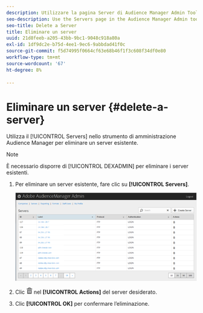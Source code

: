 ```yaml
---
description: Utilizzare la pagina Server di Audience Manager Admin Tool per eliminare un server esistente.
seo-description: Use the Servers page in the Audience Manager Admin tool to delete an existing server.
seo-title: Delete a Server
title: Eliminare un server
uuid: 21d8feeb-a205-43bb-9bc1-9048c918a80a
exl-id: 1df9dc2e-b75d-4ee1-9ec6-9abbdad41f0c
source-git-commit: f5d74995f0664cf63e68b46f1f3c608f34df0e80
workflow-type: tm+mt
source-wordcount: '67'
ht-degree: 8%

---
```


# Eliminare un server {#delete-a-server}

Utilizza il [!UICONTROL Servers] nello strumento di amministrazione Audience Manager per eliminare un server esistente.

<!-- t_delete_server.xml -->

>[!NOTE]
>
>È necessario disporre di [!UICONTROL DEXADMIN] per eliminare i server esistenti.

1. Per eliminare un server esistente, fare clic su **[!UICONTROL Servers]**.

   ![Risultato passaggio](assets/servers.png)

1. Clic  ![](assets/icon_delete.png) nel **[!UICONTROL Actions]** del server desiderato.
1. Clic **[!UICONTROL OK]** per confermare l’eliminazione.
